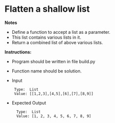 # Flatten a shallow list

**Notes**
* Define a function to accept a list as a parameter.
* This list contains various lists in it.
* Return a combined list of above various lists.


**Instructions:**
* Program should be written in file build.py
* Function name should be solution.
* Input 
      
       Type:  List
       Value: [[1,2,3],[4,5],[6],[7],[8,9]]
       
* Expected Output

        Type:  List
        Value: [1, 2, 3, 4, 5, 6, 7, 8, 9]
